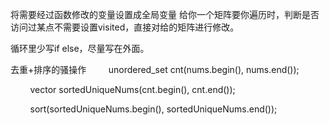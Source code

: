 将需要经过函数修改的变量设置成全局变量
给你一个矩阵要你遍历时，判断是否访问过某点不需要设置visited，直接对给的矩阵进行修改。

循环里少写if else，尽量写在外面。

去重+排序的骚操作
        unordered_set<int> cnt(nums.begin(), nums.end());

        vector<int> sortedUniqueNums(cnt.begin(), cnt.end());

        sort(sortedUniqueNums.begin(), sortedUniqueNums.end());